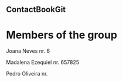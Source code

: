 ## ContactBookGit
# Members of the group

Joana Neves        nr. 6

Madalena Ezequiel  nr. 657825

Pedro Oliveira     nr. 
